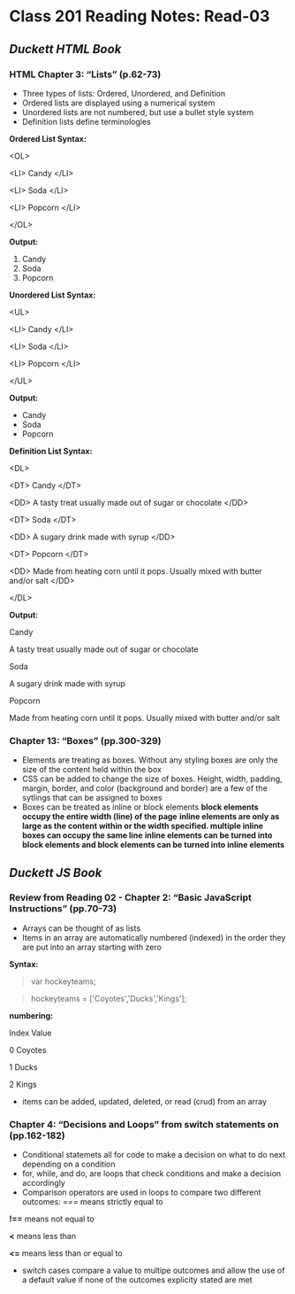 
# Class 201 Reading Notes: Read-03


## ***Duckett HTML Book***

### HTML Chapter 3: “Lists” (p.62-73)

- Three types of lists: Ordered, Unordered, and Definition
- Ordered lists are displayed using a numerical system
- Unordered lists are not numbered, but use a bullet style system
- Definition lists define terminologies

**Ordered List Syntax:** 

&lt;OL&gt;

  &lt;LI&gt; Candy &lt;/LI&gt;
  
  &lt;LI&gt; Soda &lt;/LI&gt;
  
  &lt;LI&gt; Popcorn &lt;/LI&gt;
  
&lt;/OL&gt;

**Output:**

1. Candy
2. Soda
3. Popcorn

**Unordered List Syntax:** 

&lt;UL&gt;

  &lt;LI&gt; Candy &lt;/LI&gt;
  
  &lt;LI&gt; Soda &lt;/LI&gt;
  
  &lt;LI&gt; Popcorn &lt;/LI&gt;
  
&lt;/UL&gt;

**Output:**

- Candy
- Soda
- Popcorn


**Definition List Syntax:** 

&lt;DL&gt;

  &lt;DT&gt; Candy &lt;/DT&gt;
  
  &lt;DD&gt; A tasty treat usually made out of sugar or chocolate  &lt;/DD&gt;
  
  &lt;DT&gt; Soda &lt;/DT&gt;
  
  &lt;DD&gt; A sugary drink made with syrup  &lt;/DD&gt;
  
  &lt;DT&gt; Popcorn &lt;/DT&gt;
  
  &lt;DD&gt; Made from heating corn until it pops. Usually mixed with butter and/or salt  &lt;/DD&gt;
  
&lt;/DL&gt;

**Output:**

Candy

A tasty treat usually made out of sugar or chocolate 
   
Soda

A sugary drink made with syrup
  
Popcorn
  
Made from heating corn until it pops. Usually mixed with butter and/or salt

### Chapter 13: “Boxes” (pp.300-329)
- Elements are treating as boxes. Without any styling boxes are only the size of the content held within the box
- CSS can be added to change the size of boxes. Height, width, padding, margin, border, and color (background and border) are a few of the sytlings that can be assigned to boxes
- Boxes can be treated as inline or block elements
  **block elements occupy the entire width (line) of the page**
  **inline elements are only as large as the content within or the width specified. multiple inline boxes can occupy the same line**
  **inline elements can be turned into block elements and block elements can be turned into inline elements**

## *Duckett JS Book*

### Review from Reading 02 - Chapter 2: “Basic JavaScript Instructions” (pp.70-73)
- Arrays can be thought of as lists
- Items in an array are automatically numbered (indexed) in the order they are put into an array starting with zero

**Syntax:**
> var hockeyteams;

> hockeyteams = ['Coyotes','Ducks','Kings'];

**numbering:**

Index      Value

0         Coyotes

1         Ducks

2         Kings

- items can be added, updated, deleted, or read (crud) from an array

### Chapter 4: “Decisions and Loops” from switch statements on (pp.162-182)
- Conditional statemets all for code to make a decision on what to do next depending on a condition
- for, while, and do, are loops that check conditions and make a decision accordingly
- Comparison operators are used in loops to compare two different outcomes:
*===* means strictly equal to

**!==** means not equal to

**<** means less than

**<=** means less than or equal to

- switch cases compare a value to multipe outcomes and allow the use of a default value if none of the outcomes explicity stated are met



